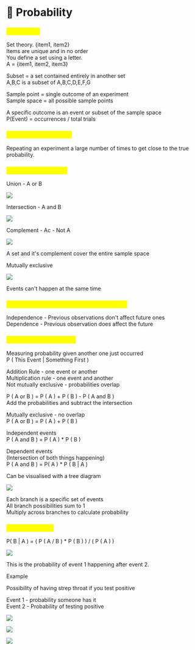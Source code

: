 # 🎲 Probability

### <mark style="color:yellow;">Set Theory</mark>

Set theory. {item1, item2}\
Items are unique and in no order\
You define a set using a letter.\
A = {item1, item2, item3}

Subset = a set contained entirely in another set\
A,B,C is a subset of A,B,C,D,E,F,G

Sample point = single outcome of an experiment\
Sample space = all possible sample points

A specific outcome is an event or subset of the sample space\
P(Event) = occurrences / total trials

### <mark style="color:yellow;">Law of large numbers</mark>

Repeating an experiment a large number of times to get close to the true probability.

### <mark style="color:yellow;">Types of Probability</mark>

Union - A or B

![](https://images4.imagebam.com/fa/53/2a/MERZS74\_o.png)

Intersection - A and B

![](https://t20664121.p.clickup-attachments.com/t20664121/ebb72021-a798-4d84-bd41-629aa29e987f/image.png)

Complement - Ac - Not A

![](https://t20664121.p.clickup-attachments.com/t20664121/3108f409-76b6-4bee-9964-db13364878a5/image.png)

A set and it's complement cover the entire sample space

Mutually exclusive

![](https://t20664121.p.clickup-attachments.com/t20664121/14c77dea-0f06-4a7a-bb8b-026beb8574f2/image.png)

Events can't happen at the same time

### <mark style="color:yellow;">Dependent and independent probability</mark>

Independence - Previous observations don't affect future ones\
Dependence - Previous observation does affect the future

### <mark style="color:yellow;">Conditional Probability</mark>

Measuring probability given another one just occurred\
P ( This Event | Something First )

Addition Rule - one event or another\
Multiplication rule - one event and another\
Not mutually exclusive - probabilities overlap

P ( A or B ) = P ( A ) + P ( B ) - P ( A and B )\
Add the probabilities and subtract the intersection

Mutually exclusive - no overlap\
P ( A or B ) = P ( A ) + P ( B )

Independent events\
P ( A and B ) = P ( A ) \* P ( B )

Dependent events\
(Intersection of both things happening)\
P ( A and B ) = P( A ) \* P ( B | A )

Can be visualised with a tree diagram

![](https://t20664121.p.clickup-attachments.com/t20664121/171b5add-a3e4-492e-8fa5-6042c1bbb324/image.png)

Each branch is a specific set of events\
All branch possibilities sum to 1\
Multiply across branches to calculate probability

### <mark style="color:yellow;">Bayes Theorem</mark>

P( B | A ) = ( P ( A / B ) \* P ( B ) ) / ( P ( A ) )

![](https://t20664121.p.clickup-attachments.com/t20664121/15dde02a-2731-46ec-b73e-23c230bd7d64/image.png)

This is the probability of event 1 happening after event 2.

Example

Possibility of having strep throat if you test positive

Event 1 - probability someone has it\
Event 2 - Probability of testing positive

![](https://t20664121.p.clickup-attachments.com/t20664121/f9619caf-90c4-4876-be0d-6f85038deb13/image.png)

![](https://t20664121.p.clickup-attachments.com/t20664121/39749088-3a5b-419d-8fdf-dc8ca115f59e/image.png)

![](https://t20664121.p.clickup-attachments.com/t20664121/18376e61-0f11-43bc-806d-faae85e57e2f/image.png)
